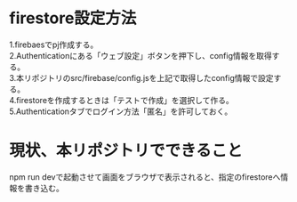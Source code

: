# firestore設定方法
1.firebaesでpj作成する。  
2.Authenticationにある「ウェブ設定」ボタンを押下し、config情報を取得する。  
3.本リポジトリのsrc/firebase/config.jsを上記で取得したconfig情報で設定する。  
4.firestoreを作成するときは「テストで作成」を選択して作る。  
5.Authenticationタブでログイン方法「匿名」を許可しておく。  

# 現状、本リポジトリでできること
npm run devで起動させて画面をブラウザで表示されると、指定のfirestoreへ情報を書き込む。  

